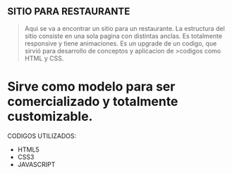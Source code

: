 ## SITIO PARA RESTAURANTE

>Aqui se va a encontrar un sitio para un restaurante.
>La estructura del sitio consiste en una sola pagina con distintas anclas.
>Es totalmente responsive y tiene animaciones. 
>Es un upgrade de un codigo, que sirvió para desarrollo de conceptos y aplicacion de >codigos como HTML y CSS.

# Sirve como modelo para ser comercializado y totalmente customizable.

CODIGOS UTILIZADOS:
- HTML5
- CSS3
- JAVASCRIPT
